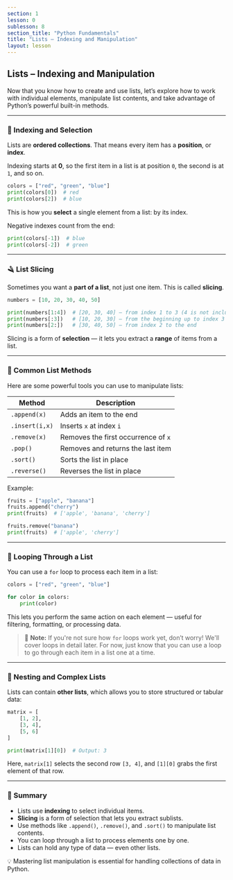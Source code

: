 ```yaml
---
section: 1
lesson: 0
sublesson: 8
section_title: "Python Fundamentals"
title: "Lists – Indexing and Manipulation"
layout: lesson
---
```


## Lists – Indexing and Manipulation

Now that you know how to create and use lists, let’s explore how to work with individual elements, manipulate list contents, and take advantage of Python’s powerful built-in methods.

---

### 🔢 Indexing and Selection

Lists are **ordered collections**. That means every item has a **position**, or **index**.

Indexing starts at **0**, so the first item in a list is at position `0`, the second is at `1`, and so on.

```python
colors = ["red", "green", "blue"]
print(colors[0])  # red
print(colors[2])  # blue
```

This is how you **select** a single element from a list: by its index.

Negative indexes count from the end:

```python
print(colors[-1])  # blue
print(colors[-2])  # green
```

---

### 🪒 List Slicing

Sometimes you want a **part of a list**, not just one item. This is called **slicing**.

```python
numbers = [10, 20, 30, 40, 50]

print(numbers[1:4])  # [20, 30, 40] – from index 1 to 3 (4 is not included)
print(numbers[:3])   # [10, 20, 30] – from the beginning up to index 3
print(numbers[2:])   # [30, 40, 50] – from index 2 to the end
```

Slicing is a form of **selection** — it lets you extract a **range** of items from a list.

---

### 🧰 Common List Methods

Here are some powerful tools you can use to manipulate lists:

| Method        | Description                         |
|--------------|-------------------------------------|
| `.append(x)` | Adds an item to the end             |
| `.insert(i,x)` | Inserts `x` at index `i`         |
| `.remove(x)` | Removes the first occurrence of `x` |
| `.pop()`     | Removes and returns the last item   |
| `.sort()`    | Sorts the list in place             |
| `.reverse()` | Reverses the list in place          |

Example:

```python
fruits = ["apple", "banana"]
fruits.append("cherry")
print(fruits)  # ['apple', 'banana', 'cherry']

fruits.remove("banana")
print(fruits)  # ['apple', 'cherry']
```

---

### 🔁 Looping Through a List

You can use a `for` loop to process each item in a list:

```python
colors = ["red", "green", "blue"]

for color in colors:
    print(color)
```

This lets you perform the same action on each element — useful for filtering, formatting, or processing data.

> 📝 **Note:** If you're not sure how `for` loops work yet, don’t worry! We'll cover loops in detail later. For now, just know that you can use a loop to go through each item in a list one at a time.

---

### 🧱 Nesting and Complex Lists

Lists can contain **other lists**, which allows you to store structured or tabular data:

```python
matrix = [
    [1, 2],
    [3, 4],
    [5, 6]
]

print(matrix[1][0])  # Output: 3
```

Here, `matrix[1]` selects the second row `[3, 4]`, and `[1][0]` grabs the first element of that row.

---

### 🧠 Summary

- Lists use **indexing** to select individual items.
- **Slicing** is a form of selection that lets you extract sublists.
- Use methods like `.append()`, `.remove()`, and `.sort()` to manipulate list contents.
- You can loop through a list to process elements one by one.
- Lists can hold any type of data — even other lists.

💡 Mastering list manipulation is essential for handling collections of data in Python.
